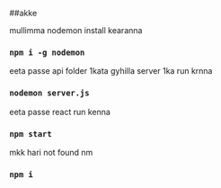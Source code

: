 ##akke

mullimma nodemon install kearanna

### `npm i -g nodemon`

eeta passe api folder 1kata gyhilla server 1ka run krnna

### `nodemon server.js`

eeta passe react run kenna

### `npm start`

mkk hari not found nm

### `npm i`
